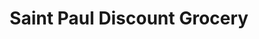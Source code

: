 ---
title: "Saint Paul Discount Grocery"
url: /saint-paul/saint-paul-discount-grocery/
shop: supermarket
---